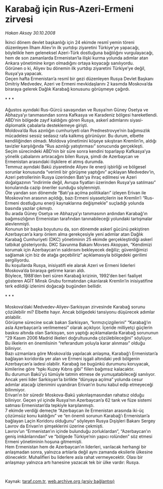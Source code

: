 # Karabağ için Rus-Azeri-Ermeni zirvesi

*Hakan Aksay 30.10.2008*

<div class="taraf_structure_2col_1zq">
<div class="margen_n">



 <p>İkinci dönem devlet başkanlığı için 24 ekimde resmî yemin töreni düzenleyen İlham Aliev’in ilk yurtdışı ziyaretini Türkiye’ye yapacağı, böylelikle hem geleneksel Azeri-Türk dostluğuna bağlılığını vurgulayacağı, hem de son zamanlarda Ermenistan’la ilişki kurma yolunda adımlar atan Ankara yönetimine kırgın olmadığını ortaya koyacağı sanılıyordu.<br/>Görünen o ki, Aliyev bu dönemin ilk yurtdışı ziyaretini Türkiye’ye değil, Rusya’ya yapacak.<br/>Geçen hafta Ermenistan’a resmî bir gezi düzenleyen Rusya Devlet Başkanı Dmitriy Medvedev, Azeri ve Ermeni mevkidaşlarını 2 kasımda Moskova’da biraraya gelerek Dağlık Karabağ konusunu görüşmeye çağırdı.<br/><br/>* * *<br/><br/>Ağustos ayındaki Rus-Gürcü savaşından ve Rusya’nın Güney Osetya ve Abhazya’yı tanımasından sonra Kafkasya ve Karadeniz bölgesi hareketlendi.<br/>ABD’nin bölgede zayıf kaldığını gören Rusya, askerî adımlarını siyasi-diplomatik çabalarla desteklemeye girişti.<br/>Moldova’da Rus azınlığın cumhuriyeti olan Prednestrovye’nin bağımsızlık mücadelesi sessiz sedasız rafa kalkmış görünüyor. Bu durum, elbette kendiliğinden olmadı. Moldova yönetimini köşeye sıkıştıran Kremlin’in, aldığı tavizler karşılığında “Rus azınlığı yatıştırması” sonucunda gerçekleşti.<br/>Seçim sürecindeki ABD’nin bir süre sonra kendini toparlayıp Kafkasya’ya yönelik çabalarını artıracağını bilen Rusya, şimdi de Azerbaycan ve Ermenistan arasındaki ilişkilere el atmış durumda.<br/>Temmuz ayındaki Bakü ziyaretinde Aliyev ile enerji işbirliği ve bölgesel sorunlar konusunda “verimli bir görüşme yaptığını” açıklayan Medvedev’in, Azeri petrollerinin Rusya üzerinden Batı’ya ihraç edilmesi ve Azeri doğalgazının “indirimle değil, Avrupa fiyatları üzerinden Rusya’ya satılması” konularında cazip öneriler sunduğu söylenmişti.<br/>Öte yandan son dönemde “Batı’ya açılma politikaları” izleyen Erivan ile Moskova’nın arasının açıldığı, bazı Ermeni siyasetçilerin ise Kremlin’i “Rus-Ermeni dostluğunu enerji kaynaklarına değişmekle” suçladığı yolunda basında yazılar çıkmıştı.<br/>Bu arada Güney Osetya ve Abhazya’yı tanımasının ardından Karabağ’ın bağımsızlığının Ermenistan tarafından tanınabileceği yolundaki tartışmalar alevlenmişti. <br/>Konunun bir başka boyutunu da, son dönemde askerî gücünü pekiştiren Azerbaycan’a karşı önlem alma gerekçesiyle yeni adımlar atan Dağlık Karabağ Cumhuriyeti (DKC) yönetiminin 25 ekimde gerçekleştirdiği askerî tatbikat gösteriyordu. DKC Savunma Bakanı Movses Akopyan, “Kendimizi korumak için Azerbaycan’ın saldırısını bekleyecek değiliz; güvenliğimizi sağlamak için biz de atağa geçebiliriz” açıklamasıyla bölgedeki gerilimi sergiliyordu.<br/>Bu koşullarda Rusya, inisiyatifi ele alarak Azeri ve Ermeni liderleri Moskova’da biraraya getirme kararı aldı.<br/>Böylece, 1988’den beri süren Karabağ krizinin, 1992’den beri faaliyet gösteren AGİT Minsk Grubu formatından çıkarılarak Kremlin’in inisiyatifine terk edildiği izlenimi doğacağı bugünden bellidir. <br/><br/>* * *<br/><br/>Moskova’daki Medvedev-Aliyev-Sarkisyan zirvesinde Karabağ sorunu çözülebilir mi? Elbette hayır. Ancak bölgedeki tansiyonu düşürecek adımlar atılabilir.<br/>Görüşme sürecine sıcak bakan Sarkisyan, “kırmızıçizgilerini” “Karabağ’ın asla Azerbaycan’a verilmemesi” olarak açıklıyor. İçeride milliyetçi güçlerin baskısı altında olan Sarkisyan, son yaptığı açıklamalarda Karabağ sorununun “29 Kasım 2006 Madrid ilkeleri doğrultusunda çözülebileceğini” söylüyor. Bu ilkelerin en önemlisinin “referandum yoluyla karar alınması” olduğu biliniyor.<br/>Bazı uzmanlara göre Moskova’da yapılacak anlaşma, Karabağ’ı Ermenistan’a bağlayan koridorda yer alan ve Ermeni işgali altındaki yedi bölgenin Azerbaycan’a iadesi olabilir. Karabağ ise bugünkü durumunu koruyacak, kimilerine göre “tıpkı Kuzey Kıbrıs gibi” fiilen bağımsız kalacaktır. <br/>Bu durumun Bakü’yü tümüyle tatmin etmese de yumuşatabileceği sanılıyor. Ancak yeni lider Sarkisyan’la birlikte “dünyaya açılma” yolunda cesur adımlar atacağı izlenimini uyandıran Erivan’ın bunu kabul edip etmeyeceği bilinmiyor.<br/>Erivan’ın bir süredir Moskova-Bakü yakınlaşmasından rahatsız olduğu biliniyor. Geçen yıl içinde Rusya’nın Azerbaycan’a 62 tank ve füze sistemi satması Ermenistan’da tepkiyle karşılanmıştı.<br/>7 ekimde verdiği demeçte “Azerbaycan ile Ermenistan arasında iki-üç çözümsüz konu kaldığını” ve “en önemli sorunun Karabağ’ı Ermenistan’a bağlayan Laçin Koridoru olduğunu” söyleyen Rusya Dışişleri Bakanı Sergey Lavrov da Erivan’ın şimşeklerini üzerine çekmişti.<br/>Lavrov’un “Ermenistan’ın içinde bulunduğu zorluklardan”, “Azerbaycan’ın geniş imkânlarından” ve “bölgede Türkiye’nin yapıcı rolünden” söz etmesi Ermeni yönetiminin hoşuna gitmemişti.<br/>Hem Ermenistan hem de Azerbaycan’ın liderleri, varılacak herhangi bir anlaşmadan sonra, yalnızca artılarla değil aynı zamanda eksilerle ülkesine dönecektir. Muhalifleri bu liderlere asla rahat vermeyecektir. Olası bir anlaşmayı yalnızca artı hanesine yazacak tek bir ülke vardır: Rusya.</p>

<br/>


<div id="taraf_not">
</div>

</div>


</div>

Kaynak: [taraf.com.tr](http://www.taraf.com.tr:80/makale/2454.htm), [web.archive.org (arşiv bağlantısı)](http://web.archive.org/web/20081202140834/http://www.taraf.com.tr:80/makale/2454.htm)
